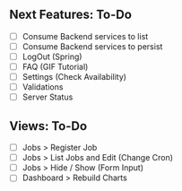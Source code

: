 
## Next Features: To-Do
- [ ] Consume Backend services to list
- [ ] Consume Backend services to persist
- [ ] LogOut (Spring)
- [ ] FAQ (GIF Tutorial)
- [ ] Settings (Check Availability)
- [ ] Validations
- [ ] Server Status

## Views: To-Do
- [ ] Jobs > Register Job
- [ ] Jobs > List Jobs and Edit (Change Cron)
- [ ] Jobs > Hide / Show (Form Input)
- [ ] Dashboard > Rebuild Charts

